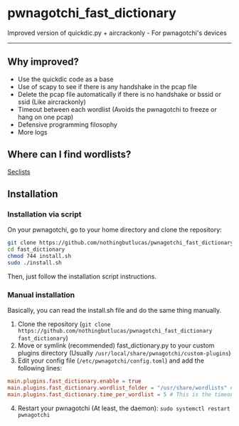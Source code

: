 # pwnagotchi_fast_dictionary

Improved version of quickdic.py + aircrackonly - For pwnagotchi's devices

---

## Why improved?

* Use the quickdic code as a base
* Use of scapy to see if there is any handshake in the pcap file
* Delete the pcap file automatically if there is no handshake or bssid or ssid (Like aircrackonly)
* Timeout between each wordlist (Avoids the pwnagotchi to freeze or hang on one pcap)
* Defensive programming filosophy
* More logs

## Where can I find wordlists?

[Seclists](https://github.com/danielmiessler/SecLists)

## Installation

### Installation via script

On your pwnagotchi, go to your home directory and clone the repository:

```bash
git clone https://github.com/nothingbutlucas/pwnagotchi_fast_dictionary fast_dictionary
cd fast_dictionary
chmod 744 install.sh
sudo ./install.sh
```
Then, just follow the installation script instructions.

### Manual installation

Basically, you can read the install.sh file and do the same thing manually.
1. Clone the repository (`git clone https://github.com/nothingbutlucas/pwnagotchi_fast_dictionary fast_dictionary`)
2. Move or symlink (recommended) fast_dictionary.py to your custom plugins directory (Usually `/usr/local/share/pwnagotchi/custom-plugins`)
3. Edit your config file (`/etc/pwnagotchi/config.toml`) and add the following lines:
```toml
main.plugins.fast_dictionary.enable = true
main.plugins.fast_dictionary.wordlist_folder = "/usr/share/wordlists" # This is the folder where your wordlists are
main.plugins.fast_dictionary.time_per_wordlist = 5 # This is the timeout between each wordlist
```
4. Restart your pwnagotchi (At least, the daemon): `sudo systemctl restart pwnagotchi`

